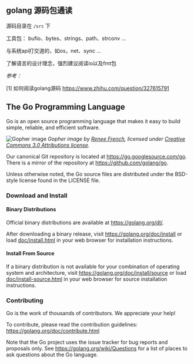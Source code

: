 ## golang 源码包通读
源码目录在 `/src` 下

工具包： bufio、bytes、strings、path、strconv ...

与系统api打交道的，如os，net、sync ...

了解语言的设计理念，强烈建议阅读io以及fmt包


_参考：_

[1] 如何阅读golang源码 https://www.zhihu.com/question/327615791

## The Go Programming Language

Go is an open source programming language that makes it easy to build simple,
reliable, and efficient software.

![Gopher image](doc/gopher/fiveyears.jpg)
*Gopher image by [Renee French][rf], licensed under [Creative Commons 3.0 Attributions license][cc3-by].*

Our canonical Git repository is located at https://go.googlesource.com/go.
There is a mirror of the repository at https://github.com/golang/go.

Unless otherwise noted, the Go source files are distributed under the
BSD-style license found in the LICENSE file.

### Download and Install

#### Binary Distributions

Official binary distributions are available at https://golang.org/dl/.

After downloading a binary release, visit https://golang.org/doc/install
or load [doc/install.html](./doc/install.html) in your web browser for installation
instructions.

#### Install From Source

If a binary distribution is not available for your combination of
operating system and architecture, visit
https://golang.org/doc/install/source or load [doc/install-source.html](./doc/install-source.html)
in your web browser for source installation instructions.

### Contributing

Go is the work of thousands of contributors. We appreciate your help!

To contribute, please read the contribution guidelines:
	https://golang.org/doc/contribute.html

Note that the Go project uses the issue tracker for bug reports and
proposals only. See https://golang.org/wiki/Questions for a list of
places to ask questions about the Go language.

[rf]: https://reneefrench.blogspot.com/
[cc3-by]: https://creativecommons.org/licenses/by/3.0/

